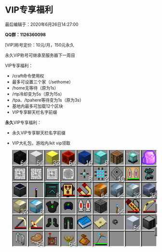 # VIP专享福利

最后编辑于：2020年6月26日14:27:00

**QQ群：1126360098**

[VIP]称号定价：10元/月，150元永久

永久VIP称号可继承至服务器下一周目

VIP专享福利：

- /craft命令使用权
- 最多可设置三个家（/sethome）
- /home无等待（原为1s）
- /rtp冷却变为5s（原为15s）
- /tpa、/tpahere等待变为1s（原为3s）
- 基地内最多可加载12个区块
- VIP专享聊天栏名字前缀

**永久**VIP专享福利：

- 永久VIP专享聊天栏名字前缀

- VIP大礼包，游戏内/kit vip领取

    ![VIP礼包](pic/vip.png)

